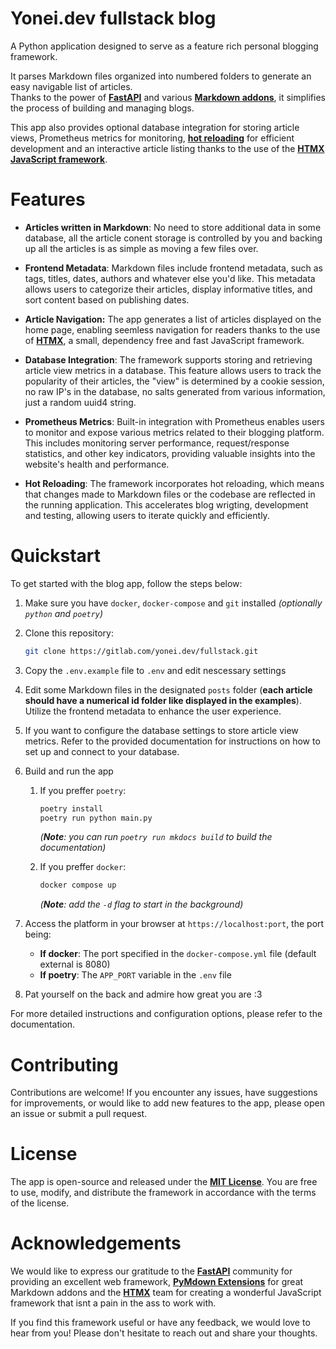 # Yonei.dev fullstack blog

A Python application designed to serve as a feature rich personal blogging framework.

It parses Markdown files organized into numbered folders to generate an easy
navigable list of articles.  
Thanks to the power of [**FastAPI**][fastapi] and various [**Markdown addons**][1],
it simplifies the process of building and managing blogs.

This app also provides optional database integration for storing article views,
Prometheus metrics for monitoring, [**hot reloading**][2] for efficient
development and an interactive article listing thanks to the use of the
[**HTMX JavaScript framework**][htmx].

[1]: https://gitlab.com/yonei.dev/fullstack/-/blob/main/pyproject.toml#L19
[2]: https://github.com/florimondmanca/arel

# Features

- **Articles written in Markdown**: No need to store additional data in some database, all the article conent storage is controlled by you and backing up all the articles is as simple as moving a few files over.

- **Frontend Metadata**: Markdown files include frontend metadata, such as tags, titles, dates, authors and whatever else you'd like. This metadata allows users to categorize their articles, display informative titles, and sort content based on publishing dates.

- **Article Navigation:** The app generates a list of articles displayed on the home page, enabling seemless navigation for readers thanks to the use of [**HTMX**][htmx], a small, dependency free and fast JavaScript framework.

- **Database Integration**: The framework supports storing and retrieving article view metrics in a database. This feature allows users to track the popularity of their articles, the "view" is determined by a cookie session, no raw IP's in the database, no salts generated from various information, just a random uuid4 string.

- **Prometheus Metrics**: Built-in integration with Prometheus enables users to monitor and expose various metrics related to their blogging platform. This includes monitoring server performance, request/response statistics, and other key indicators, providing valuable insights into the website's health and performance.

- **Hot Reloading**: The framework incorporates hot reloading, which means that changes made to Markdown files or the codebase are reflected in the running application. This accelerates blog wrigting, development and testing, allowing users to iterate quickly and efficiently.


# Quickstart
To get started with the blog app, follow the steps below:

1. Make sure you have `docker`, `docker-compose` and `git` installed *(optionally `python` and `poetry`)*

2. Clone this repository:
    ```sh
    git clone https://gitlab.com/yonei.dev/fullstack.git
    ```

3. Copy the `.env.example` file to `.env` and edit nescessary settings

4. Edit some Markdown files in the designated `posts` folder (**each article should have a numerical id folder like displayed in the examples**). Utilize the frontend metadata to enhance the user experience.

5. If you want to configure the database settings to store article view metrics. Refer to the provided documentation for instructions on how to set up and connect to your database.

6. Build and run the app
    1. If you preffer `poetry`:
        ```sh
        poetry install
        poetry run python main.py
        ```
        *(**Note**: you can run `poetry run mkdocs build` to build the documentation)*
    
    2. If you preffer `docker`:
        ```sh
        docker compose up
        ```
        *(**Note**: add the `-d` flag to start in the background)*

7. Access the platform in your browser at `https://localhost:port`, the port being:
    - **If docker**: The port specified in the `docker-compose.yml` file (default external is 8080)
    - **If poetry**: The `APP_PORT` variable in the `.env` file

8. Pat yourself on the back and admire how great you are :3

For more detailed instructions and configuration options, please refer to the documentation.

# Contributing

Contributions are welcome! If you encounter any issues, have suggestions for improvements, or would like to add new features to the app, please open an issue or submit a pull request.

# License

The app is open-source and released under the [**MIT License**](LICENSE). You are free to use, modify, and distribute the framework in accordance with the terms of the license.

# Acknowledgements

We would like to express our gratitude to the [**FastAPI**][fastapi] community for providing an excellent web framework, [**PyMdown Extensions**](https://facelessuser.github.io/pymdown-extensions/) for great Markdown addons and the [**HTMX**][htmx] team for creating a wonderful JavaScript framework that isnt a pain in the ass to work with.

If you find this framework useful or have any feedback, we would love to hear from you! Please don't hesitate to reach out and share your thoughts.

[fastapi]: https://fastapi.tiangolo.com/
[htmx]: https://htmx.org/
